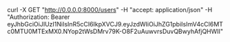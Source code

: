 curl -X GET "http://0.0.0.0:8000/users" -H "accept: application/json" -H "Authorization: Bearer eyJhbGciOiJIUzI1NiIsInR5cCI6IkpXVCJ9.eyJzdWIiOiJhZG1pbiIsImV4cCI6MTc0MTU0MTExMX0.NYop2tWsDMrv79K-O8F2uAuwvrsDuvQBwyhAfjQHWII"